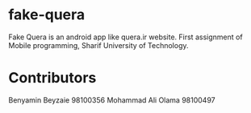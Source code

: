 # fake-quera
Fake Quera is an android app like quera.ir website. First assignment of Mobile programming, Sharif University of Technology.

# Contributors
Benyamin Beyzaie 98100356
Mohammad Ali Olama 98100497

